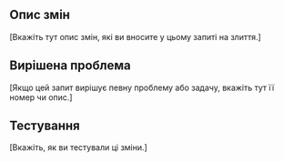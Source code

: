 ## Опис змін
[Вкажіть тут опис змін, які ви вносите у цьому запиті на злиття.]

## Вирішена проблема
[Якщо цей запит вирішує певну проблему або задачу, вкажіть тут її номер чи опис.]

## Тестування
[Вкажіть, як ви тестували ці зміни.]
